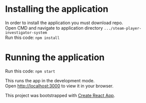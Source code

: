 # Installing the application

In order to install the application you must download repo.\
Open CMD and navigate to application directory `.../steam-player-investigator-system`\
Run this code: `npm install`

# Running the application
Run this code: `npm start`

This runs the app in the development mode.\
Open [http://localhost:3000](http://localhost:3000) to view it in your browser.

This project was bootstrapped with [Create React App](https://github.com/facebook/create-react-app).


